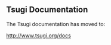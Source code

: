 Tsugi Documentation
-------------------

The Tsugi documentation has moved to:

http://www.tsugi.org/docs


